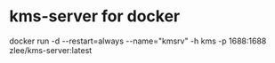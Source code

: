 # kms-server for docker
docker run -d --restart=always --name="kmsrv" -h kms -p 1688:1688 zlee/kms-server:latest
